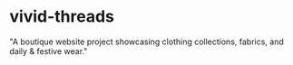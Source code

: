 # vivid-threads
"A boutique website project showcasing clothing collections, fabrics, and daily &amp; festive wear."
